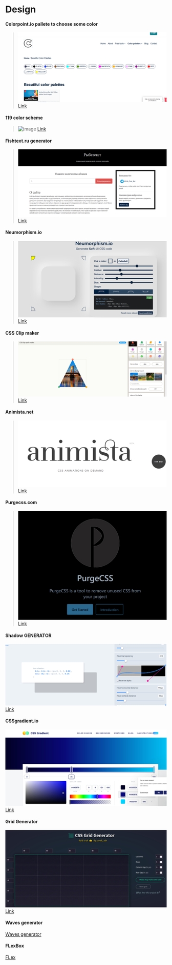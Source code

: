 # Design
#### Colorpoint.io pallete to choose some color 
> ![image](images/colorpallete.PNG)
[Link](https://www.colorpoint.io/beautiful-color-palettes/)

#### 119 color scheme
> ![image](http://vladimirchernyshov.ru/wp-content/uploads/2014/09/119.png)
[Link](http://vladimirchernyshov.ru/119-trendovyx-cvetov-dlya-sozdaniya-fantasticheskix-sajtov-na-50-zhivyx-primerax/)

#### Fishtext.ru generator 
>![image](images/fishtext.PNG)
[Link](https://fishtext.ru/index.php)

#### Neumorphism.io
>![image](images/neumorhism.PNG)
[Link](https://neumorphism.io/#e0e0e0)

#### CSS Clip maker
>![image](images/css-clip.PNG)
[Link](https://bennettfeely.com/clippy/)

#### Animista.net
>![image](images/animista.PNG)
[Link](https://animista.net/)

#### Purgecss.com
>![image](images/pursecss.PNG)
[Link](https://purgecss.com/)

#### Shadow GENERATOR
![image](images/shadow.png)
[Link](https://shadows.brumm.af/)

#### CSSgradient.io
![image](images/cssgradient.PNG)
[Link](https://cssgradient.io/)

#### Grid Generator
![image](images/cssgrid.PNG)
[Link](https://cssgrid-generator.netlify.app/)



#### Waves generator
<a href="https://getwaves.io/">Waves generator</a><br>


#### FLexBox

<a href="https://flexbox.malven.co/">FLex</a><br>